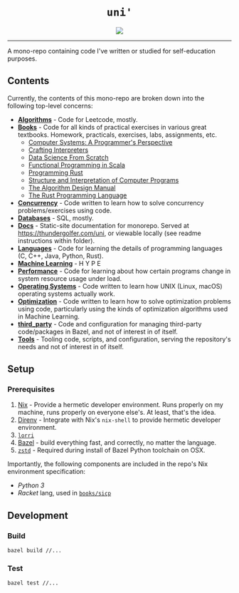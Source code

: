 <h1 align="center"><code>uni'</code></h1>

<!-- The CI badge image won't show in the static site until the repo is public. -->
<p align="center">
    <a href="https://github.com/thundergolfer/uni/actions/">
        <img src="https://github.com/thundergolfer/uni/workflows/CI/badge.svg">
    </a>
</p>


----

A mono-repo containing code I've written or studied for self-education purposes.

## Contents

Currently, the contents of this mono-repo are broken down into the following top-level concerns:

* [**Algorithms**](/algorithms) - Code for Leetcode, mostly.
* [**Books**](/books) - Code for all kinds of practical exercises in various great textbooks. Homework, practicals, exercises, labs, assignments, etc.
    * [Computer Systems: A Programmer's Perspective](/books/computer_systems_app)
    * [Crafting Interpreters](/books/crafting_interpreters)
    * [Data Science From Scratch](/books/data_science_from_scratch)
    * [Functional Programming in Scala](/books/fp_in_scala)  
    * [Programming Rust](/books/programming_rust)
    * [Structure and Interpretation of Computer Programs](/books/sicp)
    * [The Algorithm Design Manual](/books/the_algorithm_design_manual)
    * [The Rust Programming Language](/books/the_rust_programming_language)
* [**Concurrency**](/concurrency) - Code written to learn how to solve concurrency problems/exercises using code.
* [**Databases**](/databases) - SQL, mostly.
* [**Docs**](/docs) - Static-site documentation for monorepo. Served at https://thundergolfer.com/uni, or viewable locally (see readme instructions within folder).
* [**Languages**](/languages) - Code for learning the details of programming languages (C, C++, Java, Python, Rust).
* [**Machine Learning**](/machine_learning) - H Y P E
* [**Performance**](/performance) - Code for learning about how certain programs change in system resource usage under load. 
* [**Operating Systems**](/operating_systems) - Code written to learn how UNIX (Linux, macOS) operating systems actually work.
* [**Optimization**](/optimization) - Code written to learn how to solve optimization problems using code, particularly using the kinds of optimization algorithms used in Machine Learning.
* [**third_party**](/third_party) - Code and configuration for managing third-party code/packages in Bazel, and not of interest in of itself.
* [**Tools**](/tools) - Tooling code, scripts, and configuration, serving the repository's needs and not of interest in of itself.


## Setup

### Prerequisites

1. [Nix](https://nixos.org/) - Provide a hermetic developer environment. Runs properly on my machine, runs properly on everyone else's. At least, that's the idea.
2. [Direnv](https://direnv.net/) - Integrate with Nix's `nix-shell` to provide hermetic developer environment.
3. [`lorri`](https://github.com/target/lorri)
4. [Bazel](https://bazel.build/) - build everything fast, and correctly, no matter the language.
5. [`zstd`](https://github.com/facebook/zstd) - Required during install of Bazel Python toolchain on OSX.

Importantly, the following components are included in the repo's Nix environment specification:

* _Python 3_
* _Racket_ lang, used in [`books/sicp`](/books/sicp)

## Development

### Build

`bazel build //...`

### Test

`bazel test //...`
